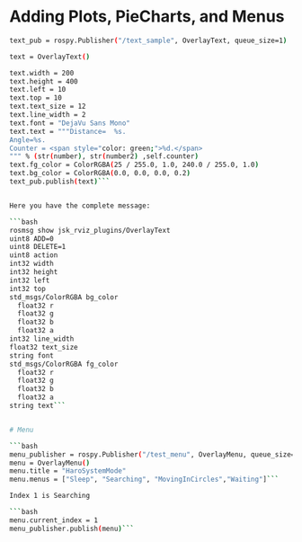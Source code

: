 
# Adding Plots, PieCharts, and Menus


```bash
text_pub = rospy.Publisher("/text_sample", OverlayText, queue_size=1)
```

```bash
text = OverlayText()

text.width = 200
text.height = 400
text.left = 10
text.top = 10
text.text_size = 12
text.line_width = 2
text.font = "DejaVu Sans Mono"
text.text = """Distance=  %s.
Angle=%s.
Counter = <span style="color: green;">%d.</span>
""" % (str(number), str(number2) ,self.counter)
text.fg_color = ColorRGBA(25 / 255.0, 1.0, 240.0 / 255.0, 1.0)
text.bg_color = ColorRGBA(0.0, 0.0, 0.0, 0.2)
text_pub.publish(text)```


Here you have the complete message:

```bash
rosmsg show jsk_rviz_plugins/OverlayText
uint8 ADD=0
uint8 DELETE=1
uint8 action
int32 width
int32 height
int32 left
int32 top
std_msgs/ColorRGBA bg_color
  float32 r
  float32 g
  float32 b
  float32 a
int32 line_width
float32 text_size
string font
std_msgs/ColorRGBA fg_color
  float32 r
  float32 g
  float32 b
  float32 a
string text```


# Menu

```bash
menu_publisher = rospy.Publisher("/test_menu", OverlayMenu, queue_size=1)
menu = OverlayMenu()
menu.title = "HaroSystemMode"
menu.menus = ["Sleep", "Searching", "MovingInCircles","Waiting"]```

Index 1 is Searching

```bash
menu.current_index = 1
menu_publisher.publish(menu)```


